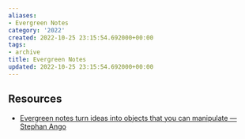 ```yaml
---
aliases:
- Evergreen Notes
category: '2022'
created: 2022-10-25 23:15:54.692000+00:00
tags:
- archive
title: Evergreen Notes
updated: 2022-10-25 23:15:54.692000+00:00
---
```

   
## Resources   
   
   
- [Evergreen notes turn ideas into objects that you can manipulate — Stephan Ango](https://stephanango.com/evergreen-notes)